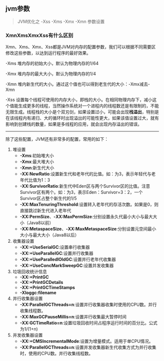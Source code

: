 ## jvm参数

> JVM优化之 -Xss -Xms -Xmx -Xmn 参数设置

### XmnXmsXmxXss有什么区别

Xmn、Xms、Xmx、Xss都是JVM对内存的配置参数，我们可以根据不同需要区修改这些参数，以达到运行程序的最好效果。

-Xms 堆内存的初始大小，默认为物理内存的1/64

-Xmx 堆内存的最大大小，默认为物理内存的1/4

-Xmn 堆内新生代的大小。通过这个值也可以得到老生代的大小：-Xmx减去-Xmn

-Xss 设置每个线程可使用的内存大小，即栈的大小。在相同物理内存下，减小这个值能生成更多的线程，当然操作系统对一个进程内的线程数还是有限制的，不能无限生成。线程栈的大小是个双刃剑，如果设置过小，可能会出现**栈溢出**，特别是在该线程内有递归、大的循环时出现溢出的可能性更大，如果该值设置过大，就有影响到创建栈的数量，如果是多线程的应用，就会出现内存溢出的错误。

------

除了这些配置，JVM还有非常多的配置，常用的如下：

1. 堆设置
   - **-Xms**:初始堆大小
   - **-Xmx**:最大堆大小
   - **-Xmn**:新生代大小
   - **-XX:NewRatio**:设置新生代和老年代的比值。如：为3，表示年轻代与老年代比值为1：3
   - **-XX:SurvivorRatio**:新生代中Eden区与两个Survivor区的比值。注意Survivor区有两个。如：为3，表示Eden：Survivor=3：2，一个Survivor区占整个新生代的1/5 
   - **-XX:MaxTenuringThreshold**:设置转入老年代的存活次数。如果是0，则直接跳过新生代进入老年代
   - **-XX:PermSize**、**-XX:MaxPermSize**:分别设置永久代最小大小与最大大小（Java8以前）
   - **-XX:MetaspaceSize**、**-XX:MaxMetaspaceSize**:分别设置元空间最小大小与最大大小（Java8以后）
2. 收集器设置
   - **-XX:+UseSerialGC**:设置串行收集器
   - **-XX:+UseParallelGC**:设置并行收集器
   - **-XX:+UseParalledlOldGC**:设置并行老年代收集器
   - **-XX:+UseConcMarkSweepGC**:设置并发收集器
3. 垃圾回收统计信息
   - **-XX:+PrintGC**
   - **-XX:+PrintGCDetails**
   - **-XX:+PrintGCTimeStamps**
   - **-Xloggc:filename**
4. 并行收集器设置
   - **-XX:ParallelGCThreads=n**:设置并行收集器收集时使用的CPU数。并行收集线程数。
   - **-XX:MaxGCPauseMillis=n**:设置并行收集最大暂停时间
   - **-XX:GCTimeRatio=n**:设置垃圾回收时间占程序运行时间的百分比。公式为1/(1+n)
5. 并发收集器设置
   - **-XX:+CMSIncrementalMode**:设置为增量模式。适用于单CPU情况。
   - **-XX:ParallelGCThreads=n**:设置并发收集器新生代收集方式为并行收集时，使用的CPU数。并行收集线程数。